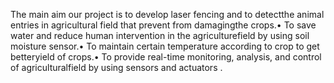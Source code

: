The main aim our project is to develop laser fencing and to detectthe animal entries in agricultural field that prevent from damagingthe crops.• To save water and reduce human intervention in the agriculturefield by using soil moisture sensor.• To maintain certain temperature according to crop to get betteryield of crops.• To provide real-time monitoring, analysis, and control of agriculturalfield by using sensors and actuators .
